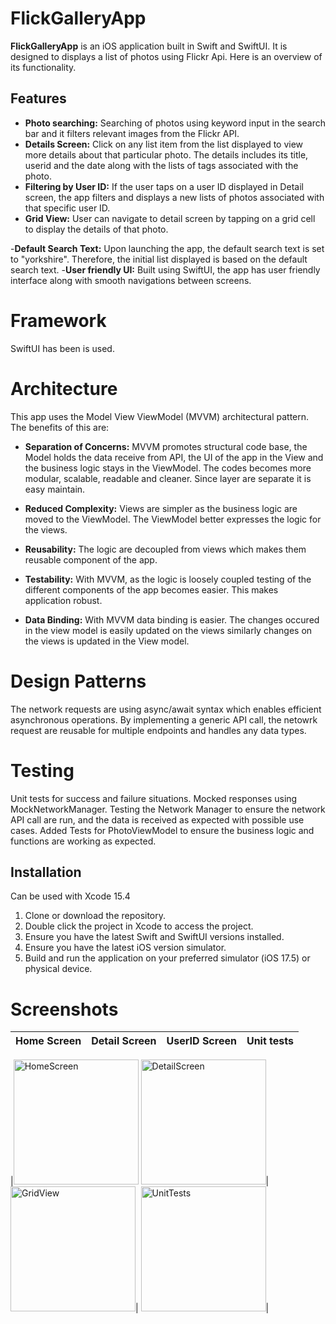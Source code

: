 # FlickGalleryApp

**FlickGalleryApp** is an iOS application built in Swift and SwiftUI. It is designed to displays a list of photos using Flickr Api. Here is an overview of its functionality. 

## Features

- **Photo searching:** Searching of photos using keyword input in the search bar  and it filters relevant images from the Flickr API. 
- **Details Screen:** Click on any list item from the list displayed to view more details about that particular photo. The details includes its title, userid and the date along with the lists of tags associated with the photo.
- **Filtering by User ID:** If the user taps on a user ID displayed in Detail screen, the app filters and displays a new lists of photos associated with that specific user ID.
- **Grid View:** User can navigate to detail screen by tapping on a grid cell to display the details of that photo. 
 
-**Default Search Text:** Upon launching the app, the default search text is set to "yorkshire". Therefore, the initial list displayed is based on the default search text. 
-**User friendly UI:** Built using SwiftUI, the app has user friendly interface along with smooth navigations between screens. 

# Framework
SwiftUI has been is used. 


# Architecture

This app uses the Model View ViewModel (MVVM) architectural pattern. The benefits of this are:

- **Separation of Concerns:** MVVM promotes structural code base, the Model holds the data receive from API, the UI of the app in the View and the business logic stays in the ViewModel. The codes becomes more modular, scalable, readable and cleaner. Since layer are separate it is easy maintain. 

- **Reduced Complexity:** Views are simpler as the business logic are moved to the ViewModel. The ViewModel better expresses the logic for the views.

- **Reusability:** The logic are decoupled from views which makes them reusable component of the app. 

- **Testability:** With MVVM, as the logic is loosely coupled testing of the different components of the app becomes easier. This makes application robust. 

- **Data Binding:** With MVVM data binding is easier. The changes occured in the view model is easily updated on the views similarly changes on the views is updated in the View model.  


# Design Patterns
The network requests are using async/await syntax which enables efficient asynchronous operations. By implementing a generic API call, the netowrk request are reusable for multiple endpoints and handles any data types.


# Testing
Unit tests for success and failure situations. Mocked responses using MockNetworkManager. Testing the Network Manager to ensure the network API call are run, and the data is received as expected with possible use cases. Added Tests for PhotoViewModel to ensure the business logic and functions are working as expected.

## Installation

Can be used with Xcode 15.4 

1. Clone or download the repository.
2. Double click the project in Xcode to access the project.
3. Ensure you have the latest Swift and SwiftUI versions installed.
4. Ensure you have the latest iOS version simulator.
5. Build and run the application on your preferred simulator (iOS 17.5) or physical device.


# Screenshots

|Home Screen|Detail Screen|UserID Screen|Unit tests|
|-------|-------|-------|-------|

|<img width="200" alt="HomeScreen" src="https://github.com/sandhya-2/FlickGallery/assets/15943310/d3e45c98-5d50-4c6b-8aaf-7312bc72ac50">
<img width="200" alt="DetailScreen" src="https://github.com/sandhya-2/FlickGallery/assets/15943310/c01d4c1b-33a3-46cd-851c-d2b189b82760">|
<img width="200" alt="GridView" src="https://github.com/sandhya-2/FlickGallery/assets/15943310/94e65653-d732-4c7e-8921-bae8e47be6d0">|
<img width="200" alt="UnitTests" src="https://github.com/sandhya-2/FlickGallery/assets/15943310/db60fbcf-5e0e-4d7d-b143-719beeb1e721">|

